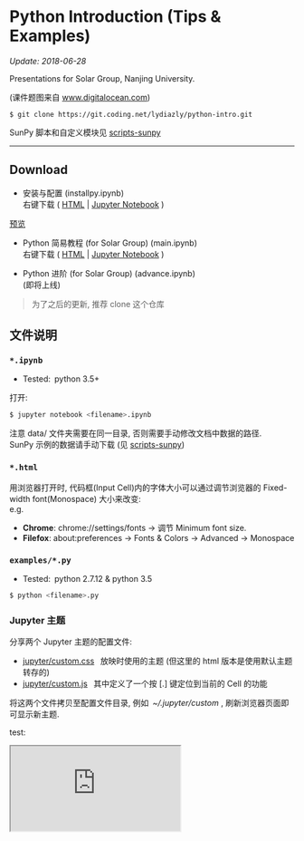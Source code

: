 # Python Introduction (Tips & Examples)

*Update: 2018-06-28*

Presentations for Solar Group, Nanjing University.

(课件题图来自 www.digitalocean.com)

`$ git clone https://git.coding.net/lydiazly/python-intro.git`

SunPy 脚本和自定义模块见 [scripts-sunpy](https://coding.net/u/lydiazly/p/scripts-sunpy)

---

## Download

* 安装与配置 (installpy.ipynb)<br>
右键下载 (
[HTML](https://coding.net/u/lydiazly/p/python-intro/git/raw/master/installpy.html)
|
[Jupyter Notebook](https://coding.net/u/lydiazly/p/python-intro/git/raw/master/installpy.ipynb)
)&ensp;
<a href="http://htmlpreview.github.io/?https://coding.net/u/lydiazly/p/python-intro/git/raw/master/installpy.html" target="_blank">
预览
</a>

* Python 简易教程 (for Solar Group) (main.ipynb)<br>
右键下载 (
[HTML](https://coding.net/u/lydiazly/p/python-intro/git/raw/master/main.html)
|
[Jupyter Notebook](https://coding.net/u/lydiazly/p/python-intro/git/raw/master/main.ipynb)
)

* Python 进阶 (for Solar Group) (advance.ipynb)<br>
(即将上线)

> 为了之后的更新, 推荐 clone 这个仓库

## 文件说明

### `*.ipynb`

* Tested:&ensp;python 3.5+

打开:

```sh
$ jupyter notebook <filename>.ipynb
```
注意 data/ 文件夹需要在同一目录, 否则需要手动修改文档中数据的路径.<br>
SunPy 示例的数据请手动下载 (见 [scripts-sunpy](https://coding.net/u/lydiazly/p/scripts-sunpy))

### `*.html`
用浏览器打开时, 代码框(Input Cell)内的字体大小可以通过调节浏览器的 Fixed-width font(Monospace) 大小来改变:<br>
e.g.<br>
* **Chrome**: chrome://settings/fonts -> 调节 Minimum font size.<br>
* **Filefox**: about:preferences -> Fonts & Colors -> Advanced -> Monospace

### `examples/*.py`

* Tested:&ensp;python 2.7.12 & python 3.5

```sh
$ python <filename>.py
```

### Jupyter 主题

分享两个 Jupyter 主题的配置文件:

* [jupyter/custom.css](https://coding.net/u/lydiazly/p/python-intro/git/raw/master/jupyter/custom.css)
&ensp;放映时使用的主题 (但这里的 html 版本是使用默认主题转存的)<br>
* [jupyter/custom.js](https://coding.net/u/lydiazly/p/python-intro/git/raw/master/jupyter/custom.js)
&ensp;其中定义了一个按 [.] 键定位到当前的 Cell 的功能

将这两个文件拷贝至配置文件目录, 例如&ensp;*~/.jupyter/custom* , 刷新浏览器页面即可显示新主题.


test:

<iframe src="https://coding.net/u/lydiazly/p/python-intro/git/raw/master/main.html" ></iframe>

